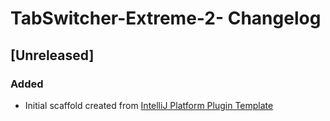 <!-- Keep a Changelog guide -> https://keepachangelog.com -->

# TabSwitcher-Extreme-2- Changelog

## [Unreleased]
### Added
- Initial scaffold created from [IntelliJ Platform Plugin Template](https://github.com/JetBrains/intellij-platform-plugin-template)

